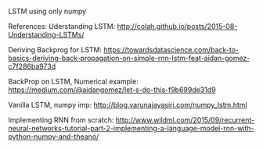 LSTM using only numpy

References:
Uderstanding LSTM: 
http://colah.github.io/posts/2015-08-Understanding-LSTMs/

Deriving Backprog for LSTM: https://towardsdatascience.com/back-to-basics-deriving-back-propagation-on-simple-rnn-lstm-feat-aidan-gomez-c7f286ba973d

BackProp on LSTM, Numerical example:
https://medium.com/@aidangomez/let-s-do-this-f9b699de31d9

Vanilla LSTM, numpy imp:
http://blog.varunajayasiri.com/numpy_lstm.html

Implementing RNN from scratch:
http://www.wildml.com/2015/09/recurrent-neural-networks-tutorial-part-2-implementing-a-language-model-rnn-with-python-numpy-and-theano/